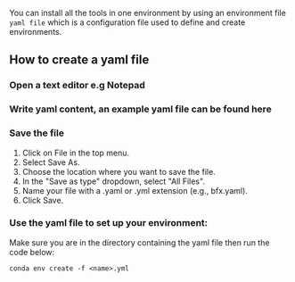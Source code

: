 You can install all the tools in one environment by using an environment file `yaml file` which is a configuration file used to define and create environments.
## How to create a yaml file
### Open a text editor e.g Notepad
### Write yaml content, an example yaml file can be found here
### Save the file
1. Click on File in the top menu.
2. Select Save As.
3. Choose the location where you want to save the file.
4. In the "Save as type" dropdown, select "All Files".
5. Name your file with a .yaml or .yml extension (e.g., bfx.yaml).
6. Click Save.
### Use the yaml file to set up your environment:
Make sure you are in the directory containing the yaml file then run the code below:
```
conda env create -f <name>.yml
```
